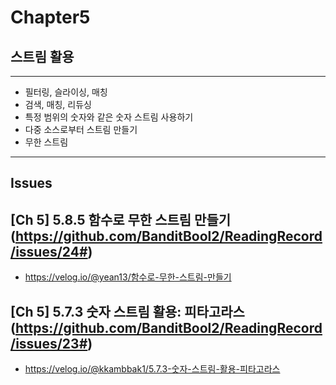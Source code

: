 # Chapter5
## 스트림 활용

---
- 필터링, 슬라이싱, 매칭
- 검색, 매칭, 리듀싱
- 특정 범위의 숫자와 같은 숫자 스트림 사용하기
- 다중 소스로부터 스트림 만들기
- 무한 스트림
---

## Issues
## [Ch 5] 5.8.5 함수로 무한 스트림 만들기 (https://github.com/BanditBool2/ReadingRecord/issues/24#)
- https://velog.io/@yean13/함수로-무한-스트림-만들기
  
## [Ch 5] 5.7.3 숫자 스트림 활용: 피타고라스(https://github.com/BanditBool2/ReadingRecord/issues/23#)
- https://velog.io/@kkambbak1/5.7.3-숫자-스트림-활용-피타고라스